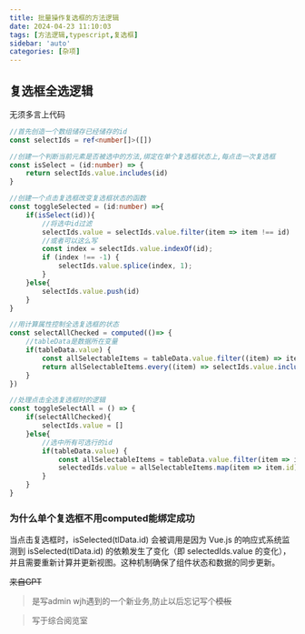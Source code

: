 ```yaml
---
title: 批量操作复选框的方法逻辑
date: 2024-04-23 11:10:03
tags: [方法逻辑,typescript,复选框]
sidebar: 'auto'
categories: [杂项]
---
```




## 复选框全选逻辑

<!--more-->

无须多言上代码
```typescript
//首先创造一个数组储存已经储存的id
const selectIds = ref<number[]>([])

//创建一个判断当前元素是否被选中的方法,绑定在单个复选框状态上,每点击一次复选框
const isSelect = (id:number) => {
    return selectIds.value.includes(id)
}

//创建一个点击复选框改变复选框状态的函数
const toggleSelected = (id:number) =>{
    if(isSelect(id)){
        //将选中id过滤
        selectIds.value = selectIds.value.filter(item => item !== id)
        //或者可以这么写
        const index = selectIds.value.indexOf(id);
        if (index !== -1) {
            selectIds.value.splice(index, 1);
        }
    }else{
        selectIds.value.push(id)
    }
}

//用计算属性控制全选复选框的状态
const selectAllChecked = computed(()=> {
    //tableData是数据所在变量
    if(tableData.value) {
        const allSelectableItems = tableData.value.filter((item) => item.status === 1 );//选取数据中指定的数据判定是否全选
        return allSelectableItems.every((item) => selectIds.value.includes(item.id));
    }
})

//处理点击全选复选框时的逻辑
const toggleSelectAll = () => {
    if(selectAllChecked){
        selectIds.value = []
    }else{
        //选中所有可选行的id
        if(tableData.value) {
            const allSelectableItems = tableData.value.filter(item => item.status === 1);
            selectedIds.value = allSelectableItems.map(item => item.id);//根据映射找到对应id
        }
    }
}
```
### 为什么单个复选框不用computed能绑定成功
当点击复选框时，isSelected(tlData.id) 会被调用是因为 Vue.js 的响应式系统监测到 isSelected(tlData.id) 的依赖发生了变化（即 selectedIds.value 的变化），并且需要重新计算并更新视图。这种机制确保了组件状态和数据的同步更新。  

~~来自GPT~~

>是写admin wjh遇到的一个新业务,防止以后忘记写个~~模板~~


>写于综合阅览室
